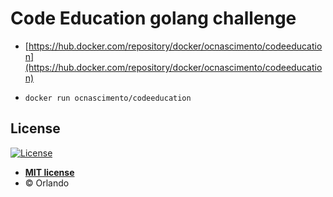 # Code Education golang challenge

- [https://hub.docker.com/repository/docker/ocnascimento/codeeducation](https://hub.docker.com/repository/docker/ocnascimento/codeeducation)

- `docker run ocnascimento/codeeducation`

## License

[![License](http://img.shields.io/:license-mit-blue.svg?style=flat-square)](http://badges.mit-license.org)

- **[MIT license](https://mit-license.org/)**
- © Orlando
